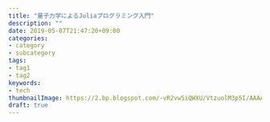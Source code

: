 ```yaml
---
title: "量子力学によるJuliaプログラミング入門"
description: ""
date: 2019-05-07T21:47:20+09:00
categories:
- category
- subcategory
tags:
- tag1
- tag2
keywords:
- tech
thumbnailImage: https://2.bp.blogspot.com/-vR2vw5iQWXU/VtzuolM3p5I/AAAAAAAA4go/1vq9gWDollE/s800/radioactivity_haikibutsu.png
draft: true
---
```


<!--more-->

<!--toc-->
